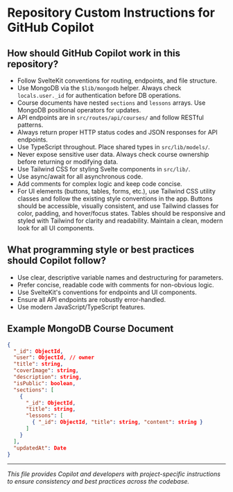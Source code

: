 # Repository Custom Instructions for GitHub Copilot

<!--
For details, see: https://docs.github.com/en/copilot/customizing-copilot/adding-repository-custom-instructions-for-github-copilot?tool=vscode
-->

## How should GitHub Copilot work in this repository?

- Follow SvelteKit conventions for routing, endpoints, and file structure.
- Use MongoDB via the `$lib/mongodb` helper. Always check `locals.user._id` for authentication before DB operations.
- Course documents have nested `sections` and `lessons` arrays. Use MongoDB positional operators for updates.
- API endpoints are in `src/routes/api/courses/` and follow RESTful patterns.
- Always return proper HTTP status codes and JSON responses for API endpoints.
- Use TypeScript throughout. Place shared types in `src/lib/models/`.
- Never expose sensitive user data. Always check course ownership before returning or modifying data.
- Use Tailwind CSS for styling Svelte components in `src/lib/`.
- Use async/await for all asynchronous code.
- Add comments for complex logic and keep code concise.
- For UI elements (buttons, tables, forms, etc.), use Tailwind CSS utility classes and follow the existing style conventions in the app. Buttons should be accessible, visually consistent, and use Tailwind classes for color, padding, and hover/focus states. Tables should be responsive and styled with Tailwind for clarity and readability. Maintain a clean, modern look for all UI components.

## What programming style or best practices should Copilot follow?

- Use clear, descriptive variable names and destructuring for parameters.
- Prefer concise, readable code with comments for non-obvious logic.
- Use SvelteKit's conventions for endpoints and UI components.
- Ensure all API endpoints are robustly error-handled.
- Use modern JavaScript/TypeScript features.

## Example MongoDB Course Document

```json
{
  "_id": ObjectId,
  "user": ObjectId, // owner
  "title": string,
  "coverImage": string,
  "description": string,
  "isPublic": boolean,
  "sections": [
    {
      "_id": ObjectId,
      "title": string,
      "lessons": [
        { "_id": ObjectId, "title": string, "content": string }
      ]
    }
  ],
  "updatedAt": Date
}
```

---

_This file provides Copilot and developers with project-specific instructions to ensure consistency and best practices across the codebase._
